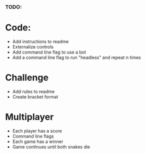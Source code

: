 ### TODO:

# Code:
* Add instructions to readme
* Externalize controls
* Add command line flag to use a bot
* Add a command line flag to run "headless" and repeat n times

# Challenge
* Add rules to readme
* Create bracket format

# Multiplayer
* Each player has a score
* Command line flags
* Each game has a winner
* Game continues until both snakes die
